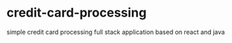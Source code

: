 # credit-card-processing
simple credit card processing full stack application based on react and java
